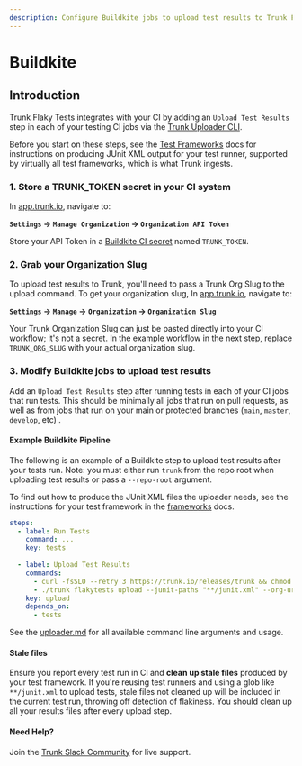 ```yaml
---
description: Configure Buildkite jobs to upload test results to Trunk Flaky Tests
---
```


# Buildkite

## Introduction

Trunk Flaky Tests integrates with your CI by adding an `Upload Test Results` step in each of your testing CI jobs via the [Trunk Uploader CLI](../../uploader.md).&#x20;

Before you start on these steps, see the [Test Frameworks](../frameworks/) docs for instructions on producing JUnit XML output for your test runner, supported by virtually all test frameworks, which is what Trunk ingests.

### 1. Store a TRUNK\_TOKEN secret in your CI system

In [app.trunk.io](https://app.trunk.io/?intent=flaky+tests), navigate to:


**`Settings` -> `Manage Organization` -> `Organization API Token`**

Store your API Token in a [Buildkite CI secret](https://buildkite.com/docs/pipelines/security/secrets/managing) named `TRUNK_TOKEN`.

### 2. Grab your Organization Slug

To upload test results to Trunk, you'll need to pass a Trunk Org Slug to the upload command. To get your organization slug, In [app.trunk.io](https://app.trunk.io/?intent=flaky+tests), navigate to:

&#x20;**`Settings` -> `Manage` -> `Organization` -> `Organization Slug`**

Your Trunk Organization Slug can just be pasted directly into your CI workflow; it's not a secret. In the example workflow in the next step, replace `TRUNK_ORG_SLUG` with your actual organization slug.

### 3. Modify Buildkite jobs to upload test results

Add an `Upload Test Results` step after running tests in each of your CI jobs that run tests. This should be minimally all jobs that run on pull requests, as well as from jobs that run on your main or protected branches (`main`, `master`, `develop`, etc) .

#### Example Buildkite Pipeline

The following is an example of a Buildkite step to upload test results after your tests run. Note: you must either run `trunk` from the repo root when uploading test results or pass a `--repo-root` argument.

To find out how to produce the JUnit XML files the uploader needs, see the instructions for your test framework in the [frameworks](../frameworks/ "mention") docs.

```yaml
steps:
  - label: Run Tests
    command: ...
    key: tests
    
  - label: Upload Test Results
    commands:
      - curl -fsSLO --retry 3 https://trunk.io/releases/trunk && chmod +x ./trunk
      - ./trunk flakytests upload --junit-paths "**/junit.xml" --org-url-slug <TRUNK_ORG_SLUG> --token $TRUNK_TOKEN
    key: upload
    depends_on:
      - tests
```

See the [uploader.md](../../uploader.md "mention") for all available command line arguments and usage.

#### Stale files

Ensure you report every test run in CI and **clean up stale files** produced by your test framework. If you're reusing test runners and using a glob like `**/junit.xml` to upload tests, stale files not cleaned up will be included in the current test run, throwing off detection of flakiness. You should clean up all your results files after every upload step.

#### Need Help?

Join the [Trunk Slack Community](https://slack.trunk.io) for live support.
